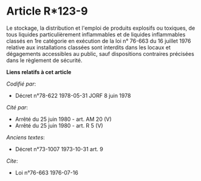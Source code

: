# Article R*123-9

Le stockage, la distribution et l'emploi de produits explosifs ou toxiques, de tous liquides particulièrement inflammables et
de liquides inflammables classés en 1re catégorie en exécution de la loi n° 76-663 du 16 juillet 1976 relative aux
installations classées sont interdits dans les locaux et dégagements accessibles au public, sauf dispositions contraires
précisées dans le règlement de sécurité.

**Liens relatifs à cet article**

_Codifié par_:

  - Décret n°78-622 1978-05-31 JORF 8 juin 1978

_Cité par_:

  - Arrêté du 25 juin 1980 - art. AM 20 (V)
  - Arrêté du 25 juin 1980 - art. R 5 (V)

_Anciens textes_:

  - Décret n°73-1007 1973-10-31 art. 9

_Cite_:

  - Loi n°76-663 1976-07-16
